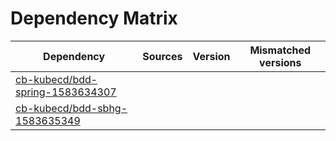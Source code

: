 # Dependency Matrix

Dependency | Sources | Version | Mismatched versions
---------- | ------- | ------- | -------------------
[cb-kubecd/bdd-spring-1583634307](https://github.com/cb-kubecd/bdd-spring-1583634307.git) |  | []() | 
[cb-kubecd/bdd-sbhg-1583635349](https://github.com/cb-kubecd/bdd-sbhg-1583635349.git) |  | []() | 

